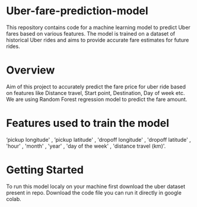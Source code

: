 # Uber-fare-prediction-model

This repository contains code for a machine learning model to predict Uber fares based on various features. The model is trained on a dataset of historical Uber rides and aims to provide accurate fare estimates for future rides.

# Overview
Aim of this project to accurately predict the fare price for uber ride based on features like Distance travel, Start point, Destination, Day of week etc.
We are using Random Forest regression model to predict the fare amount.

# Features used to train the model
‘pickup
longitude'
,
’pickup latitude'
,
'dropoff longitude'
,
'dropoff latitude'
,
'hour'
,
'month'
,
'year'
,
'day of the week'
,
'distance travel (km)'.

# Getting Started

To run this model localy on your machine first download the uber dataset present in repo.
Download the code file you can run it directly in google colab.
